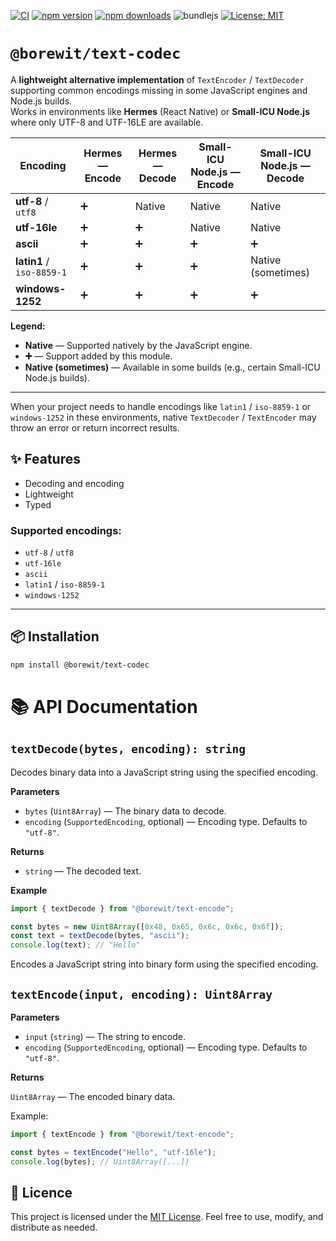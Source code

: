 [![CI](https://github.com/Borewit/text-codec/actions/workflows/ci.yml/badge.svg)](https://github.com/Borewit/text-codec/actions/workflows/ci.yml)
[![npm version](https://badge.fury.io/js/%40borewit%2Ftext-codec.svg)](https://www.npmjs.com/package/@borewit/text-codec)
[![npm downloads](http://img.shields.io/npm/dm/@borewit/text-codec.svg)](https://npmcharts.com/compare/@borewit/text-codec?interval=30)
![bundlejs](https://deno.bundlejs.com/?q=@borewit/text-codec&badge)
[![License: MIT](https://img.shields.io/badge/License-MIT-green.svg?logo=open-source-initiative&logoColor=white)](LICENSE.txt)

# `@borewit/text-codec`

A **lightweight alternative implementation** of `TextEncoder` / `TextDecoder` supporting common encodings missing in some JavaScript engines and Node.js builds.  
Works in environments like **Hermes** (React Native) or **Small-ICU Node.js** where only UTF-8 and UTF-16LE are available.

| Encoding                  | Hermes — **Encode** | Hermes — **Decode** | Small-ICU Node.js — **Encode** | Small-ICU Node.js — **Decode** |
|---------------------------|---------------------|---------------------|--------------------------------|--------------------------------|
| **utf-8** / `utf8`        | ➕                   | Native              | Native                         | Native                         |
| **utf-16le**              | ➕                   | ➕                   | Native                         | Native                         |
| **ascii**                 | ➕                   | ➕                   | ➕                              | ➕                              |
| **latin1** / `iso-8859-1` | ➕                   | ➕                   | ➕                              | Native (sometimes)             |
| **windows-1252**          | ➕                   | ➕                   | ➕                              | ➕                              |

**Legend:**
- **Native** — Supported natively by the JavaScript engine.
- **➕** — Support added by this module.
- **Native (sometimes)** — Available in some builds (e.g., certain Small-ICU Node.js builds).
---

When your project needs to handle encodings like `latin1` / `iso-8859-1` or `windows-1252` in these environments,
native `TextDecoder` / `TextEncoder` may throw an error or return incorrect results.

## ✨ Features

- Decoding and encoding
- Lightweight
- Typed

### Supported encodings:
- `utf-8` / `utf8`
- `utf-16le`
- `ascii`
- `latin1` / `iso-8859-1`
- `windows-1252`

---

## 📦 Installation

```sh
npm install @borewit/text-codec
```


# 📚 API Documentation

## `textDecode(bytes, encoding): string`

Decodes binary data into a JavaScript string using the specified encoding.

**Parameters**
- `bytes` (`Uint8Array`) — The binary data to decode.
- `encoding` (`SupportedEncoding`, optional) — Encoding type. Defaults to `"utf-8"`.  

**Returns**
- `string` — The decoded text.

**Example**
```js
import { textDecode } from "@borewit/text-encode";

const bytes = new Uint8Array([0x48, 0x65, 0x6c, 0x6c, 0x6f]);
const text = textDecode(bytes, "ascii");
console.log(text); // "Hello"
```
Encodes a JavaScript string into binary form using the specified encoding.

## `textEncode(input, encoding): Uint8Array`

**Parameters**

- `input` (`string`) — The string to encode.
- `encoding` (`SupportedEncoding`, optional) — Encoding type. Defaults to `"utf-8"`.

**Returns**

`Uint8Array` — The encoded binary data.

Example:
```js
import { textEncode } from "@borewit/text-encode";

const bytes = textEncode("Hello", "utf-16le");
console.log(bytes); // Uint8Array([...])
```

## 📜 Licence

This project is licensed under the [MIT License](LICENSE.txt). Feel free to use, modify, and distribute as needed.
 